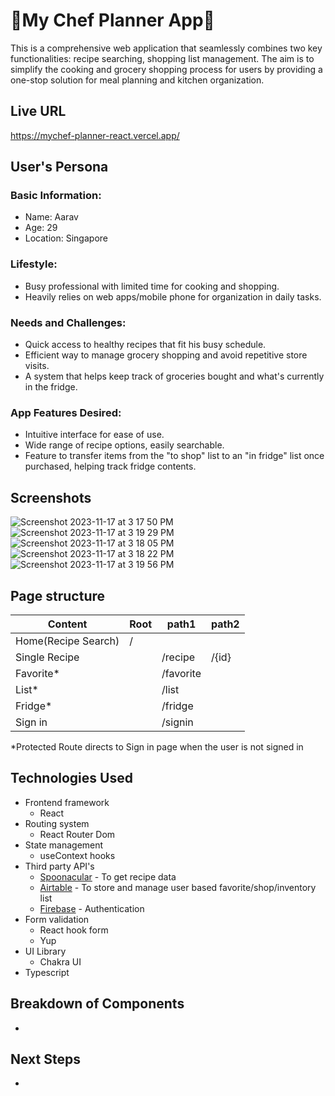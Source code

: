 # 🥕My Chef Planner App🥕
This is a comprehensive web application that seamlessly combines two key functionalities: recipe searching, shopping list management. The aim is to simplify the cooking and grocery shopping process for users by providing a one-stop solution for meal planning and kitchen organization.

## Live URL
https://mychef-planner-react.vercel.app/

## User's Persona
### Basic Information:
* Name: Aarav
* Age: 29
* Location: Singapore

### Lifestyle:
* Busy professional with limited time for cooking and shopping.
* Heavily relies on web apps/mobile phone for organization in daily tasks.

### Needs and Challenges:
* Quick access to healthy recipes that fit his busy schedule.
* Efficient way to manage grocery shopping and avoid repetitive store visits.
* A system that helps keep track of groceries bought and what's currently in the fridge.

### App Features Desired:
* Intuitive interface for ease of use.
* Wide range of recipe options, easily searchable.
* Feature to transfer items from the "to shop" list to an "in fridge" list once purchased, helping track fridge contents.

## Screenshots
![Screenshot 2023-11-17 at 3 17 50 PM](https://github.com/natsumi-h/mychef-planner-react/assets/88537845/c62bcba4-0a40-4ab7-9c3e-699a48e0a884)
![Screenshot 2023-11-17 at 3 19 29 PM](https://github.com/natsumi-h/mychef-planner-react/assets/88537845/d6664018-7ed7-4ad9-84c4-0c99e86d118d)
![Screenshot 2023-11-17 at 3 18 05 PM](https://github.com/natsumi-h/mychef-planner-react/assets/88537845/b8588f57-0643-48fb-b107-c3c71eb498d1)
![Screenshot 2023-11-17 at 3 18 22 PM](https://github.com/natsumi-h/mychef-planner-react/assets/88537845/76f414ec-cd6b-4c01-b08f-3bd44db74726)
![Screenshot 2023-11-17 at 3 19 56 PM](https://github.com/natsumi-h/mychef-planner-react/assets/88537845/a2b5dc3a-a2d9-4ec8-ba4b-dc71b1de1398)

## Page structure
| Content  |Root  |  path1 | path2  |
|---|---|---|---|
|  Home(Recipe Search) |/   |   |   |
| Single Recipe  |   | /recipe  |/{id}   |
| Favorite*  |   | /favorite  |   |
| List*  |   | /list  |   |
| Fridge*  |   | /fridge  |   |
| Sign in  |   | /signin  |   |

 *Protected Route directs to Sign in page when the user is not signed in

## Technologies Used
* Frontend framework
  * React
* Routing system
  * React Router Dom
* State management
  * useContext hooks
* Third party API's
  * [Spoonacular](https://spoonacular.com/food-api/) - To get recipe data
  * [Airtable](https://support.airtable.com/docs/airtable-web-api-using-filterbyformula-or-sort-parameters) - To store and manage user based favorite/shop/inventory list
  * [Firebase](https://firebase.google.com/) - Authentication 
* Form validation
  * React hook form
  * Yup
* UI Library
  * Chakra UI 
* Typescript

## Breakdown of Components
* 

## Next Steps
* 
